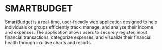 # SMARTBUDGET
SmartBudget is a real-time, user-friendly web application designed to help individuals or groups efficiently track, manage, and analyze their income and expenses. The application allows users to securely register, input financial transactions, categorize expenses, and visualize their financial health through intuitive charts and reports.
